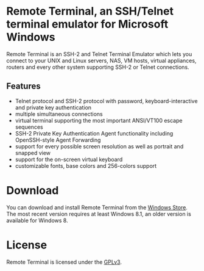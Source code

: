 Remote Terminal, an SSH/Telnet terminal emulator for Microsoft Windows
======================================================================

Remote Terminal is an SSH-2 and Telnet Terminal Emulator which lets you connect to your UNIX and Linux servers, NAS, VM hosts, virtual appliances, routers and every other system supporting SSH-2 or Telnet connections.

Features
--------
* Telnet protocol and SSH-2 protocol with password, keyboard-interactive and private key authentication
* multiple simultaneous connections
* virtual terminal supporting the most important ANSI/VT100 escape sequences
* SSH-2 Private Key Authentication Agent functionality including OpenSSH-style Agent Forwarding
* support for every possible screen resolution as well as portrait and snapped view
* support for the on-screen virtual keyboard
* customizable fonts, base colors and 256-colors support

Download
========

You can download and install Remote Terminal from the [Windows Store](https://www.microsoft.com/en-us/store/apps/remote-terminal/9wzdncrdn8b3).
The most recent version requires at least Windows 8.1, an older version is available for Windows 8.

License
=======

Remote Terminal is licensed under the [GPLv3](RemoteTerminal/LICENSE.txt).
